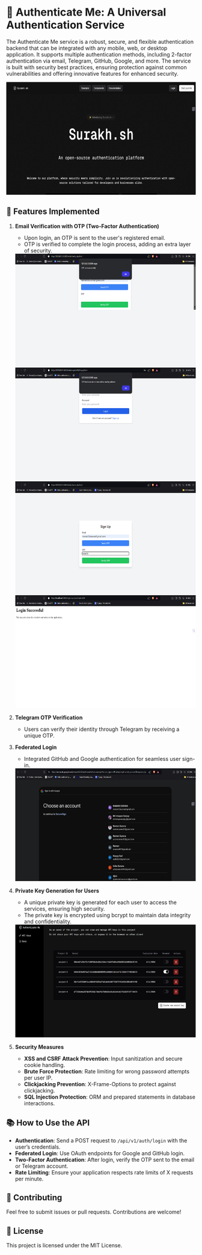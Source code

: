 # 🤝 Authenticate Me: A Universal Authentication Service

The Authenticate Me service is a robust, secure, and flexible authentication backend that can be integrated with any mobile, web, or desktop application. It supports multiple authentication methods, including 2-factor authentication via email, Telegram, GitHub, Google, and more. The service is built with security best practices, ensuring protection against common vulnerabilities and offering innovative 
features for enhanced security.

<img src="images/image.png" alt="OTP Sent - Step 1" height="300" />

## 🌟 Features Implemented

1. **Email Verification with OTP (Two-Factor Authentication)**
   - Upon login, an OTP is sent to the user's registered email.
   - OTP is verified to complete the login process, adding an extra layer of security.
  
   <img src="images/otp_sent_1.png" alt="OTP Sent - Step 1" height="300" />
   <img src="images/otp_sent_2.png" alt="OTP Sent - Step 2" height="300" />
   <img src="images/check_otp.png" alt="Check OTP" height="300" />
   <img src="images/login_success.png" alt="Login Success" height="300" />

2. **Telegram OTP Verification**
   - Users can verify their identity through Telegram by receiving a unique OTP.

3. **Federated Login**
   - Integrated GitHub and Google authentication for seamless user sign-in.

   <img src="images/google_auth.png" alt="Google Authentication" height="300" />

4. **Private Key Generation for Users**
   - A unique private key is generated for each user to access the services, ensuring high security.
   - The private key is encrypted using bcrypt to maintain data integrity and confidentiality.

   <img src="images/Secret_key.jpg" alt="Google Authentication" height="300" />

5. **Security Measures**
   - **XSS and CSRF Attack Prevention**: Input sanitization and secure cookie handling.
   - **Brute Force Protection**: Rate limiting for wrong password attempts per user IP.
   - **Clickjacking Prevention**: X-Frame-Options to protect against clickjacking.
   - **SQL Injection Protection**: ORM and prepared statements in database interactions.  

## 📚 How to Use the API

- **Authentication**: Send a POST request to `/api/v1/auth/login` with the user’s credentials.
- **Federated Login**: Use OAuth endpoints for Google and GitHub login.
- **Two-Factor Authentication**: After login, verify the OTP sent to the email or Telegram account.
- **Rate Limiting**: Ensure your application respects rate limits of X requests per minute.

## 🤝 Contributing

Feel free to submit issues or pull requests. Contributions are welcome!

## 📄 License

This project is licensed under the MIT License.
